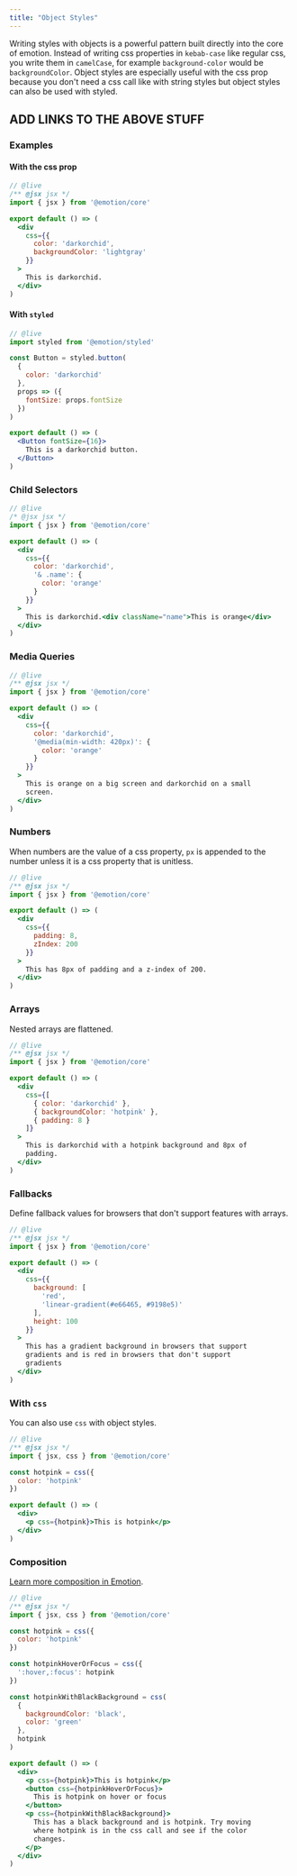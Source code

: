 ```yaml
---
title: "Object Styles"
---
```


Writing styles with objects is a powerful pattern built directly into the core of emotion. Instead of writing css properties in `kebab-case` like regular css, you write them in `camelCase`, for example `background-color` would be `backgroundColor`. Object styles are especially useful with the css prop because you don't need a css call like with string styles but object styles can also be used with styled.

## ADD LINKS TO THE ABOVE STUFF

### Examples

#### With the css prop

```jsx
// @live
/** @jsx jsx */
import { jsx } from '@emotion/core'

export default () => (
  <div
    css={{
      color: 'darkorchid',
      backgroundColor: 'lightgray'
    }}
  >
    This is darkorchid.
  </div>
)
```

#### With `styled`

```jsx
// @live
import styled from '@emotion/styled'

const Button = styled.button(
  {
    color: 'darkorchid'
  },
  props => ({
    fontSize: props.fontSize
  })
)

export default () => (
  <Button fontSize={16}>
    This is a darkorchid button.
  </Button>
)
```

### Child Selectors

```jsx
// @live
/* @jsx jsx */
import { jsx } from '@emotion/core'

export default () => (
  <div
    css={{
      color: 'darkorchid',
      '& .name': {
        color: 'orange'
      }
    }}
  >
    This is darkorchid.<div className="name">This is orange</div>
  </div>
)
```

### Media Queries

```jsx
// @live
/** @jsx jsx */
import { jsx } from '@emotion/core'

export default () => (
  <div
    css={{
      color: 'darkorchid',
      '@media(min-width: 420px)': {
        color: 'orange'
      }
    }}
  >
    This is orange on a big screen and darkorchid on a small
    screen.
  </div>
)
```

### Numbers

When numbers are the value of a css property, `px` is appended to the number unless it is a css property that is unitless.

```jsx
// @live
/** @jsx jsx */
import { jsx } from '@emotion/core'

export default () => (
  <div
    css={{
      padding: 8,
      zIndex: 200
    }}
  >
    This has 8px of padding and a z-index of 200.
  </div>
)
```

### Arrays

Nested arrays are flattened.

```jsx
// @live
/** @jsx jsx */
import { jsx } from '@emotion/core'

export default () => (
  <div
    css={[
      { color: 'darkorchid' },
      { backgroundColor: 'hotpink' },
      { padding: 8 }
    ]}
  >
    This is darkorchid with a hotpink background and 8px of
    padding.
  </div>
)
```

### Fallbacks

Define fallback values for browsers that don't support features with arrays.

```jsx
// @live
/** @jsx jsx */
import { jsx } from '@emotion/core'

export default () => (
  <div
    css={{
      background: [
        'red',
        'linear-gradient(#e66465, #9198e5)'
      ],
      height: 100
    }}
  >
    This has a gradient background in browsers that support
    gradients and is red in browsers that don't support
    gradients
  </div>
)
```

### With `css`

You can also use `css` with object styles.

```jsx
// @live
/** @jsx jsx */
import { jsx, css } from '@emotion/core'

const hotpink = css({
  color: 'hotpink'
})

export default () => (
  <div>
    <p css={hotpink}>This is hotpink</p>
  </div>
)
```

### Composition

[Learn more composition in Emotion](/docs/composition.md).

```jsx
// @live
/** @jsx jsx */
import { jsx, css } from '@emotion/core'

const hotpink = css({
  color: 'hotpink'
})

const hotpinkHoverOrFocus = css({
  ':hover,:focus': hotpink
})

const hotpinkWithBlackBackground = css(
  {
    backgroundColor: 'black',
    color: 'green'
  },
  hotpink
)

export default () => (
  <div>
    <p css={hotpink}>This is hotpink</p>
    <button css={hotpinkHoverOrFocus}>
      This is hotpink on hover or focus
    </button>
    <p css={hotpinkWithBlackBackground}>
      This has a black background and is hotpink. Try moving
      where hotpink is in the css call and see if the color
      changes.
    </p>
  </div>
)
```
